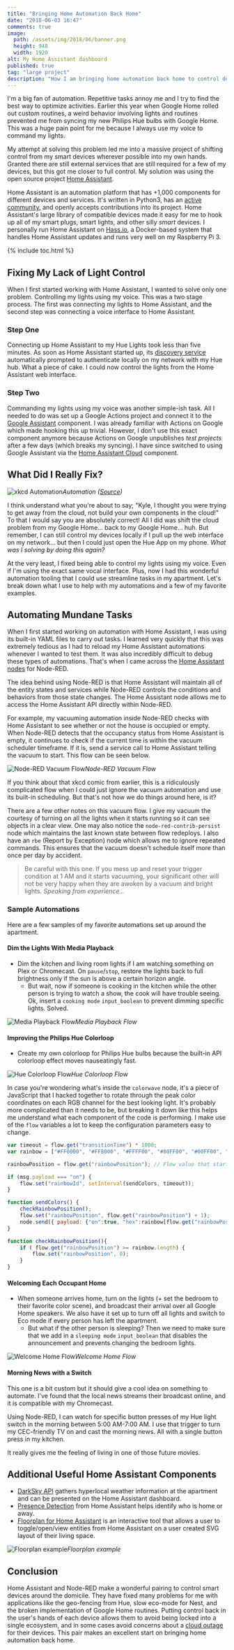 ```yaml
---
title: "Bringing Home Automation Back Home"
date: "2018-06-03 16:47"
comments: true
image:
  path: /assets/img/2018/06/banner.png
  height: 948
  width: 1920
alt: My Home Assistant dashboard
published: true
tag: "large project"
description: "How I am bringing home automation back home to control devices in my apartment with the help of Home Assistant and Node-RED."
---
```


I'm a big fan of automation. Repetitive tasks annoy me and I try to find the best way to optimize activities. Earlier this year when Google Home rolled out custom routines, a weird behavior involving lights and routines prevented me from syncing my new Philips Hue bulbs with Google Home. This was a huge pain point for me because I always use my voice to command my lights.

My attempt at solving this problem led me into a massive project of shifting control from my smart devices wherever possible into my own hands. Granted there are still external services that are still required for a few of my devices, but this got me closer to full control. My solution was using the open source project [Home Assistant](https://www.home-assistant.io/).

Home Assistant is an automation platform that has +1,000 components for different devices and services. It's written in Python3, has an [active community](https://community.home-assistant.io/), and openly accepts contributions into its project. Home Assistant's large library of compatible devices made it easy for me to hook up all of my smart plugs, smart lights, and other silly _smart_ devices. I personally run Home Assistant on [Hass.io](https://github.com/home-assistant/hassio#readme), a Docker-based system that handles Home Assistant updates and runs very well on my Raspberry Pi 3.

{% include toc.html %}

## Fixing My Lack of Light Control

When I first started working with Home Assistant, I wanted to solve only one problem. Controlling my lights using my voice. This was a two stage process. The first was connecting my lights to Home Assistant, and the second step was connecting a voice interface to Home Assistant.

### Step One

Connecting up Home Assistant to my Hue Lights took less than five minutes. As soon as Home Assistant started up, its [discovery service](https://www.home-assistant.io/components/discovery/) automatically prompted to authenticate locally on my network with my Hue hub. What a piece of cake. I could now control the lights from the Home Assistant web interface.

### Step Two

Commanding my lights using my voice was another simple-ish task. All I needed to do was set up a Google Actions project and connect it to the [Google Assistant](https://www.home-assistant.io/components/google_assistant/) component. I was already  familiar with Actions on Google which made hooking this up trivial. However, I don't use this exact component anymore because Actions on Google unpublishes _test projects_ after a few days (which breaks my syncing). I have since switched to using Google Assistant via the [Home Assistant Cloud](https://www.home-assistant.io/cloud/google_assistant/) component.

## What Did I Really Fix?

![xkcd Automation](/assets/img/2018/06/xkcd_automation.png)*Automation ([Source](https://xkcd.com/1871/))*

I think understand what you're about to say; "Kyle, I thought you were trying to get away from the cloud, not build your own components in the cloud!" To that I would say you are absolutely correct! All I did was shift the cloud problem from my Google Home... back to my Google Home... huh. But remember, I can still control my devices locally if I pull up the web interface on my network... but then I could just open the Hue App on my phone. _What was I solving by doing this again?_

At the very least, I fixed being able to control my lights using my voice. Even if I'm using the exact same vocal interface. Plus, now I had this wonderful automation tooling that I could use streamline tasks in my apartment. Let's break down what I use to help with my automations and a few of my favorite examples.

## Automating Mundane Tasks

When I first started working on automation with Home Assistant, I was using its built-in YAML files to carry out tasks. I learned very quickly that this was extremely tedious as I had to reload my Home Assistant automations whenever I wanted to test them. It was also incredibly difficult to debug these types of automations. That's when I came across the [Home Assistant nodes](https://github.com/AYapejian/node-red-contrib-home-assistant) for Node-RED.

The idea behind using Node-RED is that Home Assistant will maintain all of the entity states and services while Node-RED controls the conditions and behaviors from those state changes. The Home Assistant node allows me to access the Home Assistant API directly within Node-RED.

For example, my vacuuming automation inside Node-RED checks with Home Assistant to see whether or not the house is occupied or empty. When Node-RED detects that the occupancy status from Home Assistant is empty, it continues to check if the current time is within the vacuum scheduler timeframe. If it is, send a service call to Home Assistant telling the vacuum to start. This flow can be seen below.

![Node-RED Vacuum Flow](/assets/img/2018/06/automation_vacuum.png)*Node-RED Vacuum Flow*


If you think about that xkcd comic from earlier, this is a ridiculously complicated flow when I could just ignore the vacuum automation and use its built-in scheduling. But that's not how we do things around here, is it?

There are a few other notes on this vacuum flow. I give my vacuum the courtesy of turning on all the lights when it starts running so it can see objects in a clear view. One may also notice the `node-red-contrib-persist` node which maintains the last known state between flow redeploys. I also have an `rbe` (Report by Exception) node which allows me to ignore repeated commands. This ensures that the vacuum doesn't schedule itself more than once per day by accident.

> Be careful with this one. If you mess up and reset your trigger condition at 1 AM and it starts vacuuming, your significant other will not be very happy when they are awoken by a vacuum and bright lights. _Speaking from experience..._


### Sample Automations

Here are a few samples of my favorite automations set up around the apartment.

#### Dim the Lights With Media Playback

- Dim the kitchen and living room lights if I am watching something on Plex or Chromecast.
 On `pause`/`stop`, restore the lights back to full brightness only if the sun is above a certain horizon angle.
  - But wait, now if someone is cooking in the kitchen while the other person is trying to watch a show, the cook will have trouble seeing. Ok, insert a `cooking mode` `input_boolean` to prevent dimming specific lights. Solved.

![Media Playback Flow](/assets/img/2018/06/automation_playback.png)*Media Playback Flow*

####  Improving the Philips Hue Colorloop

- Create my own colorloop for Philips Hue bulbs because the built-in API colorloop effect moves nauseatingly fast.

![Hue Colorloop Flow](/assets/img/2018/06/automation_colorloop.png)*Hue Colorloop Flow*

In case you're wondering what's inside the `colorwave` node, it's a piece of JavaScript that I hacked together to rotate through the peak color coordinates on each RGB channel for the best looking light. It's probably more complicated than it needs to be, but breaking it down like this helps me understand what each component of the code is performing. I make use of the `flow` variables a lot to keep the configuration parameters easy to change.

```js
var timeout = flow.get("transitionTime") * 1000;
var rainbow = ["#FF0000", "#FF8000", "#FFFF00", "#80FF00", "#00FF00", "#00FF80", "#00FFFF", "#0080FF", "#7F00FF", "#FF00FF", "#FF007F"];

rainbowPosition = flow.get("rainbowPosition"); // Flow value that starts at 0.

if (msg.payload === "on") {
    flow.set("rainbowId", setInterval(sendColors, timeout));
}

function sendColors() {
    checkRainbowPosition();
    flow.set("rainbowPosition", flow.get("rainbowPosition") + 1);
    node.send({ payload: {"on":true, "hex":rainbow[flow.get("rainbowPosition")-1], "transitionTime":flow.get("transitionTime")} });
}

function checkRainbowPosition(){
    if ( flow.get("rainbowPosition") >= rainbow.length) {
        flow.set("rainbowPosition", 0);
    }
}
```

#### Welcoming Each Occupant Home

- When someone arrives home, turn on the lights (+ set the bedroom to their favorite color scene), and broadcast their arrival over all Google Home speakers.
 We also have it set up to turn off all lights and switch to Eco mode if every person has left the apartment.
  - But what if the other person is sleeping? Then we need to make sure that we add in a `sleeping mode` `input_boolean` that disables the announcement and prevents changing the bedroom lights.

![Welcome Home Flow](/assets/img/2018/06/automation_welcome_home.png)*Welcome Home Flow*

#### Morning News with a Switch

This one is a bit custom but it should give a cool idea on something to automate. I've found that the local news streams their broadcast online, and it is compatible with my Chromecast. 

Using Node-RED, I can watch for specific button presses of my Hue light switch in the morning between 5:00 AM-7:00 AM. I use that trigger to turn my CEC-friendly TV on and cast the morning news. All with a single button press in my kitchen. 

It really gives me the feeling of living in one of those future movies.

## Additional Useful Home Assistant Components

- [DarkSky API](https://darksky.net/dev) gathers hyperlocal weather information at the apartment and can be presented on the Home Assistant dashboard.
- [Presence Detection](https://www.home-assistant.io/getting-started/presence-detection/) from Home Assistant helps identify who is home or away.
- [Floorplan for Home Assistant](https://github.com/pkozul/ha-floorplan) is an interactive tool that allows a user to toggle/open/view entities from Home Assistant on a user created SVG layout of their living space.

![Floorplan example](/assets/img/2018/06/automation_floorplan.png)*Floorplan example*

## Conclusion

Home Assistant and Node-RED make a wonderful pairing to control smart devices around the domicile. They have fixed many problems for me with applications like the geo-fencing from Hue, slow eco-mode for Nest, and the broken implementation of Google Home routines. Putting control back in the user's hands of each device allows them to avoid being locked into a single ecosystem, and in some cases avoid concerns about a [cloud outage](https://twitter.com/tweethue/status/1002258308210798592) for their devices. This pair makes an excellent start on bringing home automation back home.
